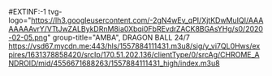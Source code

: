 #EXTINF:-1 tvg-logo="https://lh3.googleusercontent.com/-2gN4wEv_qPI/XjtKDwMuIQI/AAAAAAAAvrY/VTtJwZALBykDRnM8ia0Xbqi0FbREvdrZACK8BGAsYHg/s0/2020-02-05.png" group-title="AMBA", DRAGON BALL 24/7 https://vsd67.mycdn.me:443/hls/1557884111431.m3u8/sig/y_vi7QL0Hws/expires/1631378858420/srcIp/170.51.202.136/clientType/0/srcAg/CHROME_ANDROID/mid/4556671688263/1557884111431_high/index.m3u8
